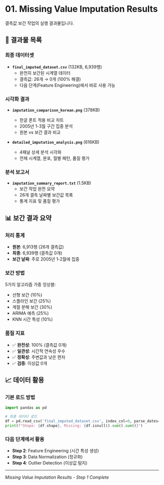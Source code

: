 # 01. Missing Value Imputation Results

결측값 보간 작업의 실행 결과물입니다.

## 📄 결과물 목록

### 최종 데이터셋
- **`final_imputed_dataset.csv`** (132KB, 6,939행)
  - 완전히 보간된 시계열 데이터
  - 결측값: 26개 → 0개 (100% 해결)
  - 다음 단계(Feature Engineering)에서 바로 사용 가능

### 시각화 결과
- **`imputation_comparison_korean.png`** (378KB)
  - 한글 폰트 적용 비교 차트
  - 2005년 1-3월 구간 집중 분석
  - 원본 vs 보간 결과 비교

- **`detailed_imputation_analysis.png`** (616KB)
  - 4패널 상세 분석 시각화
  - 전체 시계열, 분포, 월별 패턴, 품질 평가

### 분석 보고서
- **`imputation_summary_report.txt`** (1.5KB)
  - 보간 작업 완전 요약
  - 26개 결측 날짜별 보간값 목록
  - 통계 지표 및 품질 평가

## 📊 보간 결과 요약

### 처리 통계
- **원본**: 6,913행 (26개 결측값)
- **최종**: 6,939행 (결측값 0개)
- **보간 날짜**: 주로 2005년 1-2월에 집중

### 보간 방법
5가지 알고리즘 가중 앙상블:
- 선형 보간 (10%)
- 스플라인 보간 (25%)
- 계절 분해 보간 (30%)
- ARIMA 예측 (25%)
- KNN 시간 특성 (10%)

### 품질 지표
- ✅ **완전성**: 100% (결측값 0개)
- ✅ **일관성**: 시간적 연속성 우수
- ✅ **정확성**: 주변값과 낮은 편차
- ✅ **검증**: 이상값 0개

## 📈 데이터 활용

### 기본 로드 방법
```python
import pandas as pd

# 최종 데이터 로드
df = pd.read_csv('final_imputed_dataset.csv', index_col=0, parse_dates=True)
print(f"Shape: {df.shape}, Missing: {df.isnull().sum().sum()}")
```

### 다음 단계에서 활용
- **Step 2**: Feature Engineering (시간 특성 생성)
- **Step 3**: Data Normalization (정규화)
- **Step 4**: Outlier Detection (이상값 탐지)

---
*Missing Value Imputation Results - Step 1 Complete* 